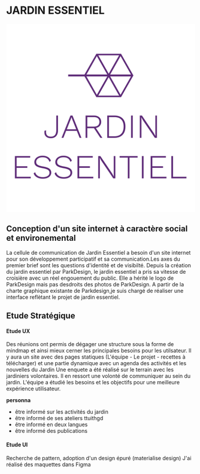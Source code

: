 # JARDIN ESSENTIEL
![GitHub Logo](img/JE_Logo.jpg)
## Conception d'un site internet à caractère social et environemental
La cellule de communication de Jardin Essentiel a besoin d'un site internet pour son développement participatif et sa communication.Les axes du premier brief sont les questions d'identité et de visibilté. Depuis la création du jardin essentiel par ParkDesign, le jardin essentiel a pris sa vitesse de croisière avec un réel engouement du public.
Elle a hérité le logo de ParkDesign mais pas desdroits des photos de ParkDesign.
A partir de la charte graphique existante de Parkdesign,je suis chargé de réaliser une interface reflètant le projet de jardin essentiel.

## Etude Stratégique 
#### Etude UX
Des réunions ont permis de dégager une structure sous la forme de mindmap et ainsi mieux cerner les principales besoins pour les utilsateur. Il y aura un site avec des pages statiques (L'équipe - Le projet - recettes à télécharger) et une partie dynamique avec un agenda des activités et les nouvelles du Jardin
Une enquete a été réalisé sur le terrain avec les jardiniers volontaires. Il en ressort une volonté de communiquer au sein du jardin.
L'équipe a étudié les besoins et les objectifs pour une meilleure expérience utilisateur.

__personna__ 

- être informé sur les activités du jardin
- être informé de ses ateliers ttuithgd
- être informé en deux langues 
- être informé des publications


#### Etude UI
Recherche de pattern, adoption d'un design épuré (materialise design)
J'ai réalisé des maquettes dans Figma
